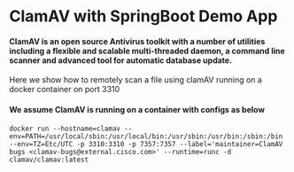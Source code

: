 # ClamAV with SpringBoot Demo App

#### ClamAV is an open source Antivirus toolkit with a number of utilities including a flexible and scalable multi-threaded daemon, a command line scanner and advanced tool for automatic database update.


Here we show how to remotely scan a file using clamAV running on a docker container on port 3310

#### We assume ClamAV is running on a container with configs as below
```
docker run --hostname=clamav --env=PATH=/usr/local/sbin:/usr/local/bin:/usr/sbin:/usr/bin:/sbin:/bin --env=TZ=Etc/UTC -p 3310:3310 -p 7357:7357 --label='maintainer=ClamAV bugs <clamav-bugs@external.cisco.com>' --runtime=runc -d clamav/clamav:latest
```
